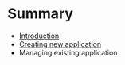 # Summary

* [Introduction](README.md)
* [Creating new application](creating_new_application.md)
* Managing existing application

